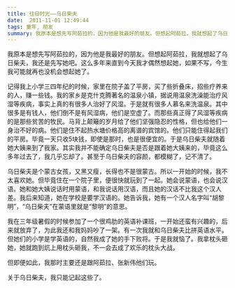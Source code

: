 ```yaml
---
title: 往日时光——乌日柴夫
date:  2011-11-01 12:49:44
tags: 童年, 朋友
summary: 我原本是想先写阿茹拉的，因为他是我最好的朋友。但想起阿茹拉，我就想起了乌日柴夫，我还是先写她吧。这么多年来直到今天我才偶然想起她，如果不写，今生我可能就再也没机会想起她了。
---
```


我原本是想先写阿茹拉的，因为他是我最好的朋友。但想起阿茹拉，我就想起了乌日柴夫，我还是先写她吧。这么多年来直到今天我才偶然想起她，如果不写，今生我可能就再也没机会想起她了。

记得我上小学三四年纪的时候，家里在院子盖了平房，买了些折叠床，招些疗养来的人，赚一些钱。我的家乡是克什克腾著名的温泉小镇，据说用温泉洗澡能治疗风湿等疾病，事实上真的有很多人治好了风湿。于是就有很多人慕名来洗温泉。其中很多是有钱人，他们倒不是有风湿病，他们是空虚了。而那些真正得了风湿等疾病的是那些贫苦的牧民。马背上颠簸的岁月给了他们坚强隐忍的性格，但也给他们一身治不好的病。他们是住不起热水塘价格高的离谱的宾馆的。他们只能住得起我们的平房。毕竟一天只收5块钱，即使是那时，也是很便宜的。于是乌日柴夫就随着她大姨来到了我家。其实我并不能确定乌日柴夫是否是跟着她大姨来的，毕竟这么多年过去了，我几乎忘却了。甚至于乌日柴夫的容颜，都模糊了，记不清了。

乌日柴夫是个蒙古女孩，又黑又瘦，长得也不是很蒙古。所以一开始的时候，我不太喜欢她。但毕竟住在一个院子里，便很快就玩到了一起。她会说蒙语，也会说汉语。她和她大姨说话时用蒙语，和我说话用汉语，而且她的汉话不比我这个汉人差。我后来知道，她在学校是要学汉语的。她告诉我，她有一个汉人名字叫“胡黎明”，“乌日柴夫”在蒙语里就是“黎明”的意思。

我在三年级暑假的时候参加了一个很鸡肋的英语补课班，一开始还蛮有兴趣的，后来就放弃了，为此我还和我妈妈吵了一架。有一次我就和乌日柴夫比拼英语水平。但她们的小学是学英语的，自然我成了她的手下败将。于是我就恼了。我拿枕头砸她，她就跑到炕上用枕头砸我，不一会去成了欢乐的枕头大战。

但即便如此，我那时主要还是跟阿茹拉、张新伟他们玩。

关于乌日柴夫，我只能记起这些了。
